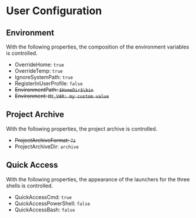 ﻿# User Configuration

## Environment

With the following properties, the composition of the environment variables is controlled.

* OverrideHome: `true`
* OverrideTemp: `true`
* IgnoreSystemPath: `true`
* RegisterInUserProfile: `false`
* ~~EnvironmentPath: `$HomeDir$\bin`~~
* ~~Environment: `MY_VAR: my custom value`~~

## Project Archive

With the following properties, the project archive is controlled.

* ~~ProjectArchiveFormat: `7z`~~
* ProjectArchiveDir: `archive`

## Quick Access

With the following properties, the appearance of the launchers for the three shells is controlled.

* QuickAccessCmd: `true`
* QuickAccessPowerShell: `false`
* QuickAccessBash: `false`
